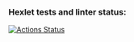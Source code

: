 ### Hexlet tests and linter status:
[![Actions Status](https://github.com/NickRyabinin/php-laravel-developer-project-57/workflows/hexlet-check/badge.svg)](https://github.com/NickRyabinin/php-laravel-developer-project-57/actions)